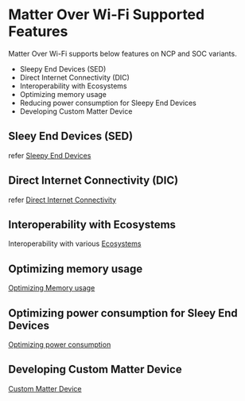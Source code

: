 # Matter Over Wi-Fi Supported Features
Matter Over Wi-Fi supports below features on NCP and SOC variants.

 - Sleepy End Devices (SED)
 - Direct Internet Connectivity (DIC)
 - Interoperability with Ecosystems
 - Optimizing memory usage
 - Reducing power consumption for Sleepy End Devices
 - Developing Custom Matter Device

## Sleey End Devices (SED)
  refer [Sleepy End Devices](./wifi-sleepy-end-device)

## Direct Internet Connectivity (DIC)
  refer [Direct Internet Connectivity](./dic-wifi)

## Interoperability with Ecosystems
  Interoperability with various [Ecosystems](ecosystem-setup)

## Optimizing memory usage
  [Optimizing Memory usage](./optimizing-memory-usage)

## Optimizing power consumption for Sleey End Devices
  [Optimizing power consumption](./optimizing-power-sleepy-device)

## Developing Custom Matter Device
   [Custom Matter Device](/matter/<docspace-docleaf-version>/matter-references/custom-matter-device)